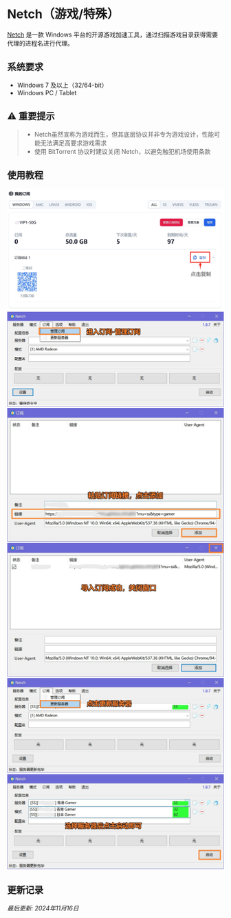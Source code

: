 # Netch（游戏/特殊）

[Netch](https://github.com/netchx/netch/releases/download/1.9.7/Netch.7z) 是一款 Windows 平台的开源游戏加速工具，通过扫描游戏目录获得需要代理的进程名进行代理。

## 系统要求

- Windows 7 及以上（32/64-bit）
- Windows PC / Tablet

## ⚠️ 重要提示
>
> - Netch虽然宣称为游戏而生，但其底层协议并非专为游戏设计，性能可能无法满足高要求游戏需求
> - 使用 BitTorrent 协议时建议关闭 Netch，以避免触犯机场使用条款

## 使用教程

![图一](netch-01.png)
![图二](netch-02.png)
![图三](netch-03.png)
![图四](netch-04.png)
![图五](netch-05.png)
![图六](netch-06.png)

## 更新记录

*最后更新: 2024年11月16日*
